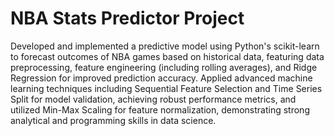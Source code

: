 # NBA Stats Predictor Project 

Developed and implemented a predictive model using Python's scikit-learn to forecast outcomes of NBA games based on historical data, featuring data preprocessing, feature engineering (including rolling averages), and Ridge Regression for improved prediction accuracy.
Applied advanced machine learning techniques including Sequential Feature Selection and Time Series Split for model validation, achieving robust performance metrics, and utilized Min-Max Scaling for feature normalization, demonstrating strong analytical and programming skills in data science.
